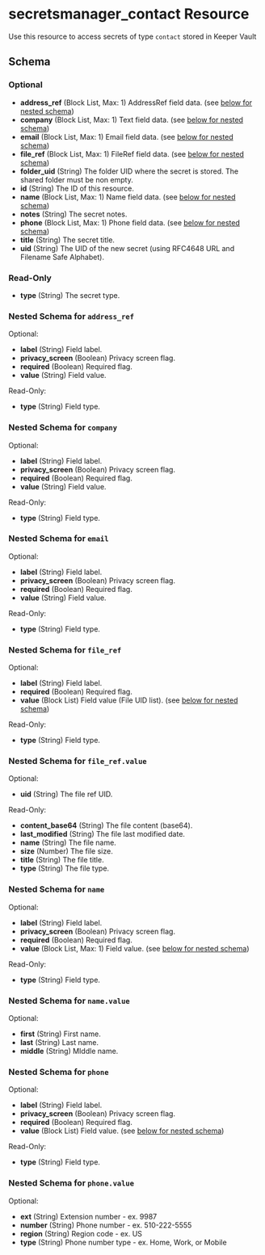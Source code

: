 # secretsmanager_contact Resource

Use this resource to access secrets of type `contact` stored in Keeper Vault

## Schema

### Optional

- **address_ref** (Block List, Max: 1) AddressRef field data. (see [below for nested schema](#nestedblock--address_ref))
- **company** (Block List, Max: 1) Text field data. (see [below for nested schema](#nestedblock--company))
- **email** (Block List, Max: 1) Email field data. (see [below for nested schema](#nestedblock--email))
- **file_ref** (Block List, Max: 1) FileRef field data. (see [below for nested schema](#nestedblock--file_ref))
- **folder_uid** (String) The folder UID where the secret is stored. The shared folder must be non empty.
- **id** (String) The ID of this resource.
- **name** (Block List, Max: 1) Name field data. (see [below for nested schema](#nestedblock--name))
- **notes** (String) The secret notes.
- **phone** (Block List, Max: 1) Phone field data. (see [below for nested schema](#nestedblock--phone))
- **title** (String) The secret title.
- **uid** (String) The UID of the new secret (using RFC4648 URL and Filename Safe Alphabet).

### Read-Only

- **type** (String) The secret type.

<a id="nestedblock--address_ref"></a>
### Nested Schema for `address_ref`

Optional:

- **label** (String) Field label.
- **privacy_screen** (Boolean) Privacy screen flag.
- **required** (Boolean) Required flag.
- **value** (String) Field value.

Read-Only:

- **type** (String) Field type.

<a id="nestedblock--company"></a>
### Nested Schema for `company`

Optional:

- **label** (String) Field label.
- **privacy_screen** (Boolean) Privacy screen flag.
- **required** (Boolean) Required flag.
- **value** (String) Field value.

Read-Only:

- **type** (String) Field type.

<a id="nestedblock--email"></a>
### Nested Schema for `email`

Optional:

- **label** (String) Field label.
- **privacy_screen** (Boolean) Privacy screen flag.
- **required** (Boolean) Required flag.
- **value** (String) Field value.

Read-Only:

- **type** (String) Field type.

<a id="nestedblock--file_ref"></a>
### Nested Schema for `file_ref`

Optional:

- **label** (String) Field label.
- **required** (Boolean) Required flag.
- **value** (Block List) Field value (File UID list). (see [below for nested schema](#nestedblock--file_ref--value))

Read-Only:

- **type** (String) Field type.

<a id="nestedblock--file_ref--value"></a>
### Nested Schema for `file_ref.value`

Optional:

- **uid** (String) The file ref UID.

Read-Only:

- **content_base64** (String) The file content (base64).
- **last_modified** (String) The file last modified date.
- **name** (String) The file name.
- **size** (Number) The file size.
- **title** (String) The file title.
- **type** (String) The file type.

<a id="nestedblock--name"></a>
### Nested Schema for `name`

Optional:

- **label** (String) Field label.
- **privacy_screen** (Boolean) Privacy screen flag.
- **required** (Boolean) Required flag.
- **value** (Block List, Max: 1) Field value. (see [below for nested schema](#nestedblock--name--value))

Read-Only:

- **type** (String) Field type.

<a id="nestedblock--name--value"></a>
### Nested Schema for `name.value`

Optional:

- **first** (String) First name.
- **last** (String) Last name.
- **middle** (String) MIddle name.

<a id="nestedblock--phone"></a>
### Nested Schema for `phone`

Optional:

- **label** (String) Field label.
- **privacy_screen** (Boolean) Privacy screen flag.
- **required** (Boolean) Required flag.
- **value** (Block List) Field value. (see [below for nested schema](#nestedblock--phone--value))

Read-Only:

- **type** (String) Field type.

<a id="nestedblock--phone--value"></a>
### Nested Schema for `phone.value`

Optional:

- **ext** (String) Extension number - ex. 9987
- **number** (String) Phone number - ex. 510-222-5555
- **region** (String) Region code - ex. US
- **type** (String) Phone number type - ex. Home, Work, or Mobile
